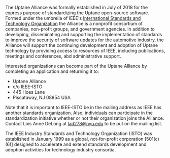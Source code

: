 The Uptane Alliance was formally established in July of 2018 for the express
purpose of standardizing the Uptane open-source software. Formed under the umbrella of
IEEE's [International Standards and Technology Organization](https://ieee-isto.org/) the
Alliance is a nonprofit consortium of companies, non-profit groups, and government agencies.
In addition to developing, disseminating and supporting the implementation of
standards to improve the security of software updates for the automotive industry,
the Alliance will support the continuing development and adoption of Uptane technology by
providing access to resources of IEEE, including publications, meetings and conferences,
abd administrative support.

Interested organizations can become part of the Uptane Alliance by completing an
application and returning it to:

* Uptane Alliance
* c/o IEEE-ISTO
* 445 Hoes Lane		
* Piscataway, NJ  08854 USA

Note that it is important to  IEEE-ISTO be in the mailing address as IEEE has
another standards organization. Also, individuals can participate in the
standardization initiative
whether or not their organization joins the Alliance. Contact
Lois Anne DeLong at lad278@nyu.edu to be put on the mailing list.

The IEEE Industry Standards and Technology Organization (ISTO) was established in
January 1999 as a global, not-for-profit corporation
[501(c)(6)] designed to accelerate and extend standards development
and adoption activities for technology industry consortia.
